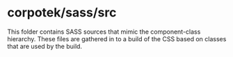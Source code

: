 # corpotek/sass/src

This folder contains SASS sources that mimic the component-class hierarchy. These files
are gathered in to a build of the CSS based on classes that are used by the build.
